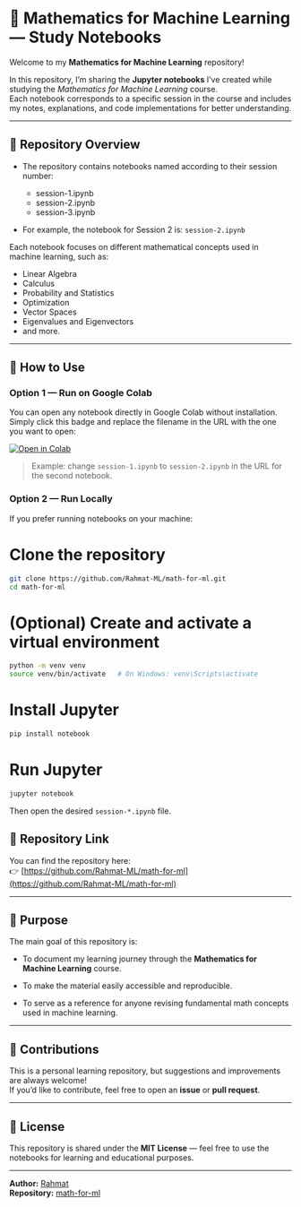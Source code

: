 # 🧮 Mathematics for Machine Learning — Study Notebooks

Welcome to my **Mathematics for Machine Learning** repository!

In this repository, I’m sharing the **Jupyter notebooks** I’ve created while studying the *Mathematics for Machine Learning* course.  
Each notebook corresponds to a specific session in the course and includes my notes, explanations, and code implementations for better understanding.

---

## 📘 Repository Overview

- The repository contains notebooks named according to their session number:
  - session-1.ipynb
  - session-2.ipynb
  - session-3.ipynb

- For example, the notebook for Session 2 is: `session-2.ipynb`


Each notebook focuses on different mathematical concepts used in machine learning, such as:
- Linear Algebra  
- Calculus  
- Probability and Statistics  
- Optimization  
- Vector Spaces  
- Eigenvalues and Eigenvectors  
- and more.

---

## 🚀 How to Use

### Option 1 — Run on Google Colab
You can open any notebook directly in Google Colab without installation.  
Simply click this badge and replace the filename in the URL with the one you want to open:

[![Open in Colab](https://colab.research.google.com/assets/colab-badge.svg)](https://colab.research.google.com/github/Rahmat-ML/math-for-ml/blob/main/session-1.ipynb)

> Example: change `session-1.ipynb` to `session-2.ipynb` in the URL for the second notebook.

### Option 2 — Run Locally
If you prefer running notebooks on your machine:

# Clone the repository
```bash
git clone https://github.com/Rahmat-ML/math-for-ml.git
cd math-for-ml
```

# (Optional) Create and activate a virtual environment
```bash
python -m venv venv
source venv/bin/activate   # On Windows: venv\Scripts\activate
```

# Install Jupyter
```bash
pip install notebook
```

# Run Jupyter
```bash
jupyter notebook
```

Then open the desired `session-*.ipynb` file.

## 📂 Repository Link

You can find the repository here:  
👉 [https://github.com/Rahmat-ML/math-for-ml](https://github.com/Rahmat-ML/math-for-ml)

----------

## 🧠 Purpose

The main goal of this repository is:

-   To document my learning journey through the **Mathematics for Machine Learning** course.
    
-   To make the material easily accessible and reproducible.
    
-   To serve as a reference for anyone revising fundamental math concepts used in machine learning.
    

----------

## 🤝 Contributions

This is a personal learning repository, but suggestions and improvements are always welcome!  
If you’d like to contribute, feel free to open an **issue** or **pull request**.

----------

## 📜 License

This repository is shared under the **MIT License** — feel free to use the notebooks for learning and educational purposes.

----------

**Author:** [Rahmat](https://github.com/enansari)  
**Repository:** [math-for-ml](https://github.com/Rahmat-ML/math-for-ml)

